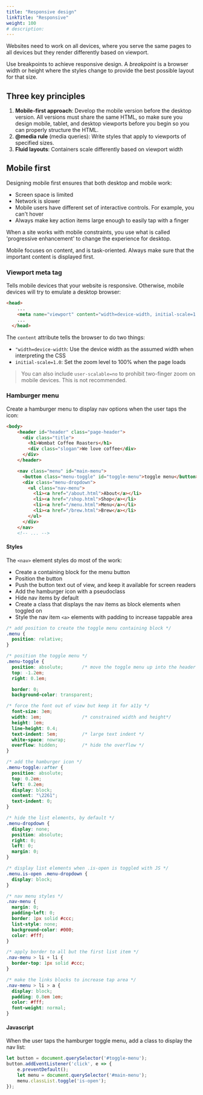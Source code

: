 ```yaml
---
title: "Responsive design"
linkTitle: "Responsive"
weight: 100
# description:
---
```


Websites need to work on all devices, where you serve the same pages to all devices but they render differently based on viewport.

Use breakpoints to achieve responsive design. A _breakpoint_ is a browser width or height where the styles change to provide the best possible layout for that size.

## Three key principles

1. **Mobile-first approach**: Develop the mobile version before the desktop version. All versions must share the same HTML, so make sure you design mobile, tablet, and desktop viewports before you begin so you can properly structure the HTML.
2. **@media rule** (media queries): Write styles that apply to viewports of specified sizes. 
3. **Fluid layouts**: Containers scale differently based on viewport width

## Mobile first

Designing mobile first ensures that both desktop and mobile work:
- Screen space is limited
- Network is slower
- Mobile users have different set of interactive controls. For example, you can't hover
- Always make key action items large enough to easily tap with a finger

When a site works with mobile constraints, you use what is called 'progressive enhancement' to change the experience for desktop.

Mobile focuses on content, and is task-oriented. Always make sure that the important content is displayed first.

### Viewport meta tag

Tells mobile devices that your website is responsive. Otherwise, mobile devices will try to emulate a desktop browser:

```html
<head>
    ...
    <meta name="viewport" content="width=device-width, initial-scale=1.0" />
    ...
  </head>
```
The `content` attribute tells the browser to do two things:
- `"width=device-width`: Use the device width as the assumed width when interpreting the CSS
- `initial-scale=1.0`: Set the zoom level to 100% when the page loads

> You can also include `user-scalable=no` to prohibit two-finger zoom on mobile devices. This is not recommended.

### Hamburger menu

Create a hamburger menu to display nav options when the user taps the icon:

```html
<body>
    <header id="header" class="page-header">
      <div class="title">
        <h1>Wombat Coffee Roasters</h1>
        <div class="slogan">We love coffee</div>
      </div>
    </header>

    <nav class="menu" id="main-menu">
      <button class="menu-toggle" id="toggle-menu">toggle menu</button>
      <div class="menu-dropdown">
        <ul class="nav-menu">
          <li><a href="/about.html">About</a></li>
          <li><a href="/shop.html">Shop</a></li>
          <li><a href="/menu.html">Menu</a></li>
          <li><a href="/brew.html">Brew</a></li>
        </ul>
      </div>
    </nav>
    <!-- ... -->
```

#### Styles

The `<nav>` element styles do most of the work:
* Create a containing block for the menu button
* Position the button
* Push the button text out of view, and keep it available for screen readers
* Add the hamburger icon with a pseudoclass
* Hide nav items by default
* Create a class that displays the nav items as block elements when toggled on
* Style the nav item `<a>` elements with padding to increase tappable area

```css
/* add position to create the toggle menu containing block */
.menu {
  position: relative;
}

/* position the toggle menu */
.menu-toggle {
  position: absolute;       /* move the toggle menu up into the header */
  top: -1.2em;
  right: 0.1em;

  border: 0;
  background-color: transparent;

/* force the font out of view but keep it for a11y */
  font-size: 3em;
  width: 1em;               /* constrained width and height*/
  height: 1em;
  line-height: 0.4;
  text-indent: 5em;         /* large text indent */
  white-space: nowrap; 
  overflow: hidden;         /* hide the overflow */
}

/* add the hamburger icon */
.menu-toggle::after {
  position: absolute;
  top: 0.2em;
  left: 0.2em;
  display: block;
  content: "\2261";
  text-indent: 0;
}

/* hide the list elements, by default */
.menu-dropdown {
  display: none;
  position: absolute;
  right: 0;
  left: 0;
  margin: 0;
}

/* display list elements when .is-open is toggled with JS */
.menu.is-open .menu-dropdown {
  display: block;
}

/* nav menu styles */
.nav-menu {
  margin: 0;
  padding-left: 0;
  border: 1px solid #ccc;
  list-style: none;
  background-color: #000;
  color: #fff;
}

/* apply border to all but the first list item */
.nav-menu > li + li {
  border-top: 1px solid #ccc;
}

/* make the links blocks to increase tap area */
.nav-menu > li > a {
  display: block;
  padding: 0.8em 1em;
  color: #fff;
  font-weight: normal;
}
```

#### Javascript

When the user taps the hamburger toggle menu, add a class to display the nav list:
```js
let button = document.querySelector('#toggle-menu');
button.addEventListener('click', e => {
    e.preventDefault();
    let menu = document.querySelector('#main-menu');
    menu.classList.toggle('is-open');
});
```